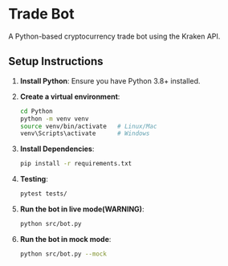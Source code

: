 # Trade Bot

A Python-based cryptocurrency trade bot using the Kraken API.

## Setup Instructions

1. **Install Python**:
   Ensure you have Python 3.8+ installed.

2. **Create a virtual environment**:
   ```bash
   cd Python
   python -m venv venv
   source venv/bin/activate   # Linux/Mac
   venv\Scripts\activate      # Windows

3. **Install Dependencies**:
   ```bash
   pip install -r requirements.txt

4. **Testing**:
   ```bash
   pytest tests/

5. **Run the bot in live mode(WARNING)**:
   ```bash
   python src/bot.py

6. **Run the bot in mock mode**:
   ```bash
   python src/bot.py --mock
